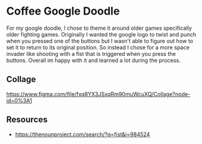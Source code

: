 # Coffee Google Doodle
For my google doodle, I chose to theme it around older  games specifically older fighting games. Originally I wanted the google logo to twist and punch when you pressed one of the buttons but I wasn't able to figure out how to set it to return to its original position. So instead I chose for a more space invader like shooting with a fist that is triggered when you press the buttons. Overall im happy with it and learned a lot during the process.


## Collage
https://www.figma.com/file/fxq8YX3JSxqRm90muWcuXQ/Collage?node-id=0%3A1

## Resources
* https://thenounproject.com/search/?q=fist&i=984524
